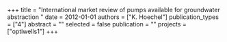+++
title = "International market review of pumps available for groundwater abstraction "
date = 2012-01-01
authors = ["K. Hoechel"]
publication_types = ["4"]
abstract = ""
selected = false
publication = ""
projects = ["optiwells1"]
+++

